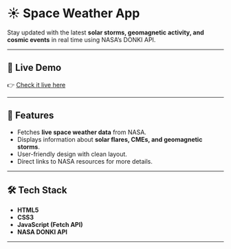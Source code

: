 # ☀️ Space Weather App  

Stay updated with the latest **solar storms, geomagnetic activity, and cosmic events** in real time using NASA’s DONKI API.  

---

## 🌠 Live Demo  
👉 [Check it live here](https://aishi1528.github.io/Space-Weather-App/)

---

## 🚀 Features  
- Fetches **live space weather data** from NASA.  
- Displays information about **solar flares, CMEs, and geomagnetic storms**.  
- User-friendly design with clean layout.  
- Direct links to NASA resources for more details.  

---

## 🛠️ Tech Stack  
- **HTML5**  
- **CSS3**  
- **JavaScript (Fetch API)**  
- **NASA DONKI API**  

---
